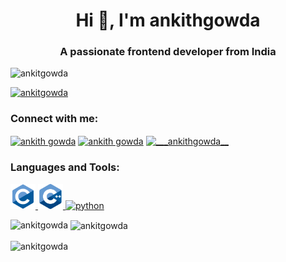 <h1 align="center">Hi 👋, I'm ankithgowda</h1>
<h3 align="center">A passionate frontend developer from India</h3>

<p align="left"> <img src="https://komarev.com/ghpvc/?username=ankitgowda&label=Profile%20views&color=0e75b6&style=flat" alt="ankitgowda" /> </p>

<p align="left"> <a href="https://github.com/ryo-ma/github-profile-trophy"><img src="https://github-profile-trophy.vercel.app/?username=ankitgowda" alt="ankitgowda" /></a> </p>

<h3 align="left">Connect with me:</h3>
<p align="left">
<a href="https://linkedin.com/in/ankith gowda" target="blank"><img align="center" src="https://raw.githubusercontent.com/rahuldkjain/github-profile-readme-generator/master/src/images/icons/Social/linked-in-alt.svg" alt="ankith gowda" height="30" width="40" /></a>
<a href="https://fb.com/ankith gowda" target="blank"><img align="center" src="https://raw.githubusercontent.com/rahuldkjain/github-profile-readme-generator/master/src/images/icons/Social/facebook.svg" alt="ankith gowda" height="30" width="40" /></a>
<a href="https://instagram.com/___ankithgowda__" target="blank"><img align="center" src="https://raw.githubusercontent.com/rahuldkjain/github-profile-readme-generator/master/src/images/icons/Social/instagram.svg" alt="___ankithgowda__" height="30" width="40" /></a>
</p>

<h3 align="left">Languages and Tools:</h3>
<p align="left"> <a href="https://www.javascriptprogramming.com/" target="_blank" rel="noreferrer"> <img src="https://raw.githubusercontent.com/devicons/devicon/master/icons/c/c-original.svg" alt="javascript" width="40" height="40"/> </a> <a href="https://www.w3schools.com/cpp/" target="_blank" rel="noreferrer"> <img src="https://raw.githubusercontent.com/devicons/devicon/master/icons/cplusplus/cplusplus-original.svg" alt="cplusplus" width="40" height="40"/> </a> <a href="https://www.python.org" target="_blank" rel="noreferrer"> <img src="https://raw.githubusercontent.com/devicons/devicon/master/icons/html-original.svg" alt="python" width="40" height="40"/> </a> </p>

<p><img align="left" src="https://github-readme-stats.vercel.app/api/top-langs?username=ankitgowda&show_icons=true&locale=en&layout=compact" alt="ankitgowda" /></p>

<p>&nbsp;<img align="center" src="https://github-readme-stats.vercel.app/api?username=ankitgowda&show_icons=true&locale=en" alt="ankitgowda" /></p>

<p><img align="center" src="https://github-readme-streak-stats.herokuapp.com/?user=ankitgowda&" alt="ankitgowda" /></p>




